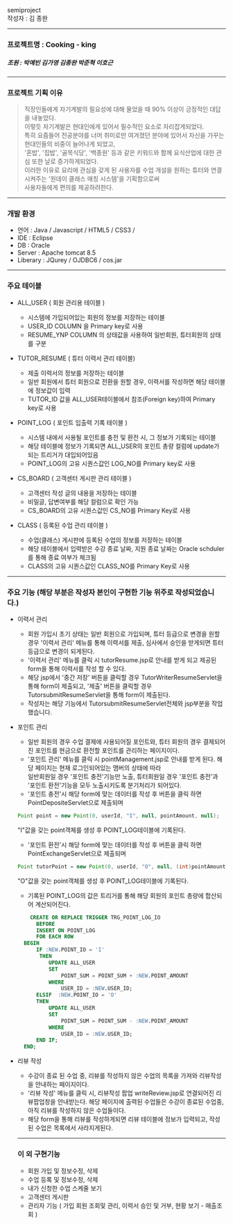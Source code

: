 semiproject  
작성자 : 김 종완

----------------------
### 프로젝트명 : Cooking - king
##### 조원 :  박예빈 김가영 김종완 박준혁 이호근 
----------------------


### 프로젝트 기획 이유
> 직장인들에게 자기계발의 필요성에 대해 물었을 때 90% 이상이 긍정적인 대답을 내놓았다.  
> 이렇듯 자기계발은 현대인에게 있어서 필수적인 요소로 자리잡게되었다.   
> 특히 요즘들어 전공분야를 너머 취미로만 여겨졌던 분야에 있어서 자신을 가꾸는 현대인들의 비중이 늘어나게 되었고,  
> '혼밥', '집밥', '골목식당', '백종원' 등과 같은 키워드와 함께 요식산업에 대한 관심 또한 날로 증가하게되었다.  
> 이러한 이유로 요리에 관심을 갖게 된 사용자를 수업 개설을 원하는 튜터와 연결시켜주는 '원데이 클래스 매칭 시스템'을 기획함으로써  
> 사용자들에게 편의를 제공하려한다.
-----------------------

### 개발 환경
  
+ 언어 : Java / Javascript / HTML5 / CSS3 / 
+ IDE : Eclipse
+ DB : Oracle
+ Server : Apache tomcat 8.5
+ Liberary : JQurey / OJDBC6 / cos.jar

-----------------------

### 주요 테이블  
  
+ ALL_USER ( 회원 관리용 테이블 )
  + 시스템에 가입되어있는 회원의 정보를 저장하는 테이블
  + USER_ID COLUMN 을 Primary key로 사용
  + RESUME_YNP COLUMN 의 상태값을 사용하여 일반회원, 튜터회원의 상태를 구분
  
+ TUTOR_RESUME ( 튜터 이력서 관리 테이블)
  + 제출 이력서의 정보를 저장하는 테이블
  + 일반 회원에서 튜터 회원으로 전환을 원할 경우, 이력서를 작성하면 해당 테이블에 정보값이 입력
  + TUTOR_ID 값을 ALL_USER테이블에서 참조(Foreign key)하여 Primary key로 사용
  
+ POINT_LOG ( 포인트 입출력 기록 테이블 )
  + 시스템 내에서 사용될 포인트를 충전 및 환전 시, 그 정보가 기록되는 테이블
  + 해당 테이블에 정보가 기록되면 ALL_USER의 포인트 총량 컬럼에 update가 되는 트리거가 대입되어있음
  + POINT_LOG의 고유 시퀀스값인 LOG_NO를 Primary key로 사용
  
+ CS_BOARD ( 고객센터 게시판 관리 테이블 )
  + 고객센터 작성 글의 내용을 저장하는 테이블
  + 비밀글, 답변여부를 해당 컬럼으로 확인 가능
  + CS_BOARD의 고유 시퀀스값인 CS_NO를 Primary Key로 사용
  
+ CLASS ( 등록된 수업 관리 테이블 )
  + 수업(클래스) 게시판에 등록된 수업의 정보를 저장하는 테이블
  + 해당 테이블에서 입력받은 수강 종료 날짜, 지원 종료 날짜는 Oracle schduler를 통해 종료 여부가 체크됨
  + CLASS의 고유 시퀀스값인 CLASS_NO를 Primary Key로 사용

-----------------------

### 주요 기능  (해당 부분은 작성자 본인이 구현한 기능 위주로 작성되었습니다.)
  
+ 이력서 관리
  + 회원 가입시 초기 상태는 일반 회원으로 가입되며, 튜터 등급으로 변경을 원할 경우 '이력서 관리' 메뉴를 통해 이력서를 제출, 심사에서 승인을 받게되면 튜터 등급으로 변경이 되게된다.
  + '이력서 관리' 메뉴를 클릭 시 tutorResume.jsp로 안내를 받게 되고 제공된 form을 통해 이력서를 작성 할 수 있다. 
  + 해당 jsp에서 '중간 저장' 버튼을 클릭할 경우 TutorWriterResumeServlet을 통해 form이 제출되고, '제출' 버튼을 클릭할 경우 TutorsubmitResumeServlet을 통해 form이 제출된다.
  + 작성자는 해당 기능에서 TutorsubmitResumeServlet전체와 jsp부분을 작업했습니다.
  
+ 포인트 관리
  + 일반 회원의 경우 수업 결제에 사용되어질 포인트와, 튜터 회원의 경우 결제되어진 포인트를 현금으로 환전할 포인트를 관리하는 페이지이다.
  + '포인트 관리' 메뉴를 클릭 시 pointManagement.jsp로 안내를 받게 된다. 해당 페이지는 현재 로그인되어있는 맴버의 상태에 따라  
    일반회원일 경우 '포인트 충전'기능만 노출,  튜터회원일 경우 '포인트 충전'과 '포인트 환전'기능을 모두 노출시키도록 분기처리가 되어있다.
  + '포인트 충전'시 해당 form에 맞는 데이터를 작성 후 버튼을 클릭 하면 PointDepositeServlet으로 제출되며  
  ```java
  Point point = new Point(0, userId, "I", null, pointAmount, null);  
  ```
    "I"값을 갖는 point객체를 생성 후 POINT_LOG테이블에 기록된다.
  + '포인트 환전'시 해당 form에 맞는 데이터를 작성 후 버튼을 클릭 하면 PointExchangeServlet으로 제출되며  
  ```java
  Point tutorPoint = new Point(0, userId, "O", null, (int)pointAmount, null);  
  ```
    "O"값을 갖는 point객체를 생성 후 POINT_LOG테이블에 기록된다.
  + 기록된 POINT_LOG의 값은 트리거를 통해 해당 회원의 포인트 총량에 합산되어 계산되어진다.   
  ```sql
      CREATE OR REPLACE TRIGGER TRG_POINT_LOG_IO
        BEFORE
        INSERT ON POINT_LOG
        FOR EACH ROW
    BEGIN
        IF :NEW.POINT_IO = 'I'
         THEN
            UPDATE ALL_USER
            SET
                POINT_SUM = POINT_SUM + :NEW.POINT_AMOUNT
            WHERE
                USER_ID = :NEW.USER_ID;
        ELSIF  :NEW.POINT_IO = 'O'
        THEN
            UPDATE ALL_USER
            SET
                POINT_SUM = POINT_SUM - :NEW.POINT_AMOUNT
            WHERE
                USER_ID = :NEW.USER_ID;
        END IF;
    END;
  ```
+ 리뷰 작성
  + 수강이 종료 된 수업 중, 리뷰를 작성하지 않은 수업의 목록을 가져와 리뷰작성을 안내하는 페이지이다.
  + '리뷰 작성' 메뉴를 클릭 시, 리뷰작성 팝업 writeReview.jsp로 연결되어진 리뷰팝업창을 안내받는다. 해당 페이지에 출력된 수업들은 수강이 종료된 수업중, 아직 리뷰를 작성하지 않은 수업들이다.
  + 해당 form을 통해 리뷰를 작성하게되면 리뷰 테이블에 정보가 입력되고, 작성된 수업은 목록에서 사라지게된다.
  
  -----------------------
  ### 이 외 구현기능
  + 회원 가입 및 정보수정, 삭제
  + 수업 등록 및 정보수정, 삭제
  + 내가 신청한 수업 스케줄 보기
  + 고객센터 게시판
  + 관리자 기능 ( 가입 회원 조회및 관리, 이력서 승인 및 거부, 현황 보기 - 매출조회 )

